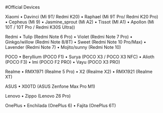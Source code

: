 #Official Devices

Xiaomi
• Davinci (Mi 9T/ Redmi K20)
• Raphael (Mi 9T Pro/ Redmi K20 Pro)
• Cepheus (Mi 9)
• Jasmine_sprout (Mi A2)
• Tissot (MI A1)
• Apollon (Mi 10T / 10T Pro / Redmi K30S Ultra))

Redmi
• Tulip (Redmi Note 6 Pro)
• Violet (Redmi Note 7 Pro)
• Ginkgo/willow (Redmi Note 8/8T)
• Sweet (Redmi Note 10 Pro/Max)
• Lavender (Redmi Note 7)
• Mojito/sunny (Redmi Note 10)

POCO
• Beryllium (POCO F1)
• Surya (POCO X3 / POCO X3 NFC)
• Alioth (POCO F3)
• lmi (POCO F2 PRO)
• Vayu (POCO X3 PRO)

Realme 
• RMX1971 (Realme 5 Pro)
• X2 (Realme X2)
• RMX1921 (Realme XT)

ASUS 
• X00TD (ASUS Zenfone Max Pro M1)

Lenovo
• Zippo (Lenovo Z6 Pro)

OnePlus
• Enchilada (OnePlus 6)
• Fajita  (OnePlus 6T)
